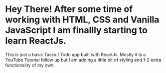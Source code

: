 # Hey There! After some time of working with HTML, CSS and Vanilla JavaScript I am finallly starting to learn ReactJs.

This is just a basic Tasks / Todo app built with ReactJs. Mostly it is a YouTube Tutorial follow up but I am adding a little bit of styling and 1-2 extra functionality of my own.